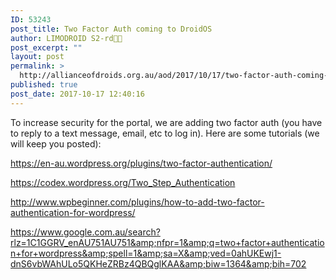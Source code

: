 ```yaml
---
ID: 53243
post_title: Two Factor Auth coming to DroidOS
author: LIMODROID S2-rd🔭🔬
post_excerpt: ""
layout: post
permalink: >
  http://allianceofdroids.org.au/aod/2017/10/17/two-factor-auth-coming-to-droidos/
published: true
post_date: 2017-10-17 12:40:16
---
```

To increase security for the portal, we are adding two factor auth (you have to reply to a text message, email, etc to log in). Here are some tutorials (we will keep you posted):

https://en-au.wordpress.org/plugins/two-factor-authentication/

https://codex.wordpress.org/Two_Step_Authentication

http://www.wpbeginner.com/plugins/how-to-add-two-factor-authentication-for-wordpress/

https://www.google.com.au/search?rlz=1C1GGRV_enAU751AU751&amp;nfpr=1&amp;q=two+factor+authentication+for+wordpress&amp;spell=1&amp;sa=X&amp;ved=0ahUKEwj1-dnS6vbWAhULo5QKHeZRBz4QBQglKAA&amp;biw=1364&amp;bih=702